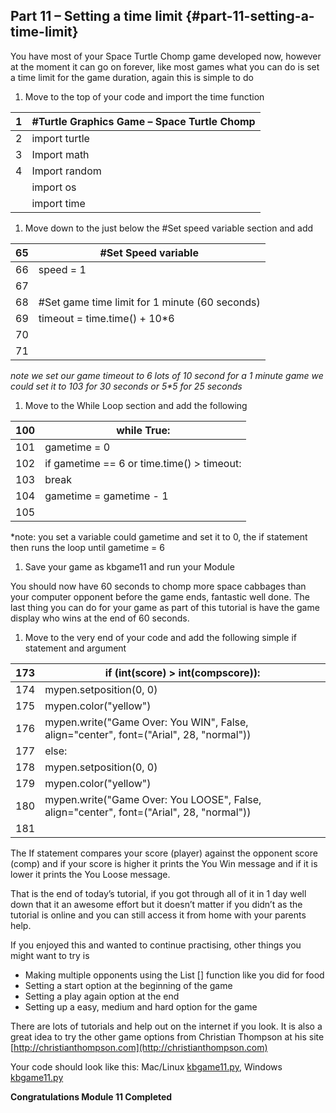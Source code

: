 ## Part 11 – Setting a time limit {#part-11-setting-a-time-limit}

You have most of your Space Turtle Chomp game developed now, however at the moment it can go on forever, like most games what you can do is set a time limit for the game duration, again this is simple to do

1.  Move to the top of your code and import the time function

| 1 | #Turtle Graphics Game – Space Turtle Chomp |
| --- | --- |
| 2 | import turtle |
| 3 | Import math |
| 4 | Import random |
|  | import os |
|  | import time |

1.  Move down to the just below the #Set speed variable section and add

| 65 | #Set Speed variable |
| --- | --- |
| 66 | speed = 1 |
| 67 |  |
| 68 | #Set game time limit for 1 minute (60 seconds) |
| 69 | timeout = time.time() + 10*6 |
| 70 |  |
| 71 |  |

_*note we set our game timeout to 6 lots of 10 second for a 1 minute game we could set it to 10*3 for 30 seconds or 5*5 for 25 seconds_

1.  Move to the While Loop section and add the following

| 100 | while True: |
| --- | --- |
| 101 | gametime = 0 |
| 102 | if gametime == 6 or time.time() &gt; timeout: |
| 103 | break |
| 104 | gametime = gametime - 1 |
| 105 |  |

*note: you set a variable could gametime and set it to 0, the if statement then runs the loop until gametime = 6

1.  Save your game as kbgame11 and run your Module

You should now have 60 seconds to chomp more space cabbages than your computer opponent before the game ends, fantastic well done. The last thing you can do for your game as part of this tutorial is have the game display who wins at the end of 60 seconds.

1.  Move to the very end of your code and add the following simple if statement and argument

| 173 | if (int(score) &gt; int(compscore)): |
| --- | --- |
| 174 | mypen.setposition(0, 0) |
| 175 | mypen.color(&quot;yellow&quot;) |
| 176 | mypen.write(&quot;Game Over: You WIN&quot;, False, align=&quot;center&quot;, font=(&quot;Arial&quot;, 28, &quot;normal&quot;)) |
| 177 | else: |
| 178 | mypen.setposition(0, 0) |
| 179 | mypen.color(&quot;yellow&quot;) |
| 180 | mypen.write(&quot;Game Over: You LOOSE&quot;, False, align=&quot;center&quot;, font=(&quot;Arial&quot;, 28, &quot;normal&quot;)) |
| 181 |  |

The If statement compares your score (player) against the opponent score (comp) and if your score is higher it prints the You Win message and if it is lower it prints the You Loose message.

That is the end of today’s tutorial, if you got through all of it in 1 day well down that it an awesome effort but it doesn’t matter if you didn’t as the tutorial is online and you can still access it from home with your parents help.

If you enjoyed this and wanted to continue practising, other things you might want to try is

*   Making multiple opponents using the List [] function like you did for food
*   Setting a start option at the beginning of the game
*   Setting a play again option at the end
*   Setting up a easy, medium and hard option for the game

There are lots of tutorials and help out on the internet if you look. It is also a great idea to try the other game options from Christian Thompson at his site [http://christianthompson.com](http://christianthompson.com)


Your code should look like this: Mac/Linux [kbgame11.py](/src/kbgame11.py), Windows [kbgame11.py](/src/kbgame11_win.py)

**Congratulations Module 11 Completed**